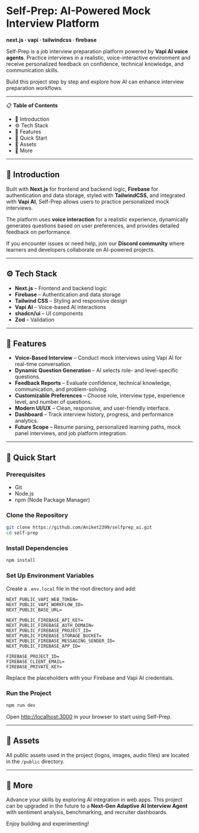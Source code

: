 # Self-Prep: AI-Powered Mock Interview Platform

**next.js · vapi · tailwindcss · firebase**

Self-Prep is a job interview preparation platform powered by **Vapi AI voice agents**. Practice interviews in a realistic, voice-interactive environment and receive personalized feedback on confidence, technical knowledge, and communication skills.

Build this project step by step and explore how AI can enhance interview preparation workflows.

---

📋 **Table of Contents**

* 🤖 Introduction
* ⚙️ Tech Stack
* 🔋 Features
* 🤸 Quick Start
* 🔗 Assets
* 🚀 More

---

## 🤖 Introduction

Built with **Next.js** for frontend and backend logic, **Firebase** for authentication and data storage, styled with **TailwindCSS**, and integrated with **Vapi AI**, Self-Prep allows users to practice personalized mock interviews.

The platform uses **voice interaction** for a realistic experience, dynamically generates questions based on user preferences, and provides detailed feedback on performance.

If you encounter issues or need help, join our **Discord community** where learners and developers collaborate on AI-powered projects.

---

## ⚙️ Tech Stack

* **Next.js** – Frontend and backend logic
* **Firebase** – Authentication and data storage
* **Tailwind CSS** – Styling and responsive design
* **Vapi AI** – Voice-based AI interactions
* **shadcn/ui** – UI components
* **Zod** – Validation

---

## 🔋 Features

* **Voice-Based Interview** – Conduct mock interviews using Vapi AI for real-time conversation.
* **Dynamic Question Generation** – AI selects role- and level-specific questions.
* **Feedback Reports** – Evaluate confidence, technical knowledge, communication, and problem-solving.
* **Customizable Preferences** – Choose role, interview type, experience level, and number of questions.
* **Modern UI/UX** – Clean, responsive, and user-friendly interface.
* **Dashboard** – Track interview history, progress, and performance analytics.
* **Future Scope** – Resume parsing, personalized learning paths, mock panel interviews, and job platform integration.

---

## 🤸 Quick Start

### Prerequisites

* Git
* Node.js
* npm (Node Package Manager)

### Clone the Repository

```bash
git clone https://github.com/Aniket2399/selfprep_ai.git
cd self-prep
```

### Install Dependencies

```bash
npm install
```

### Set Up Environment Variables

Create a `.env.local` file in the root directory and add:

```
NEXT_PUBLIC_VAPI_WEB_TOKEN=
NEXT_PUBLIC_VAPI_WORKFLOW_ID=
NEXT_PUBLIC_BASE_URL=

NEXT_PUBLIC_FIREBASE_API_KEY=
NEXT_PUBLIC_FIREBASE_AUTH_DOMAIN=
NEXT_PUBLIC_FIREBASE_PROJECT_ID=
NEXT_PUBLIC_FIREBASE_STORAGE_BUCKET=
NEXT_PUBLIC_FIREBASE_MESSAGING_SENDER_ID=
NEXT_PUBLIC_FIREBASE_APP_ID=

FIREBASE_PROJECT_ID=
FIREBASE_CLIENT_EMAIL=
FIREBASE_PRIVATE_KEY=
```

Replace the placeholders with your Firebase and Vapi AI credentials.

### Run the Project

```bash
npm run dev
```

Open [http://localhost:3000](http://localhost:3000) in your browser to start using Self-Prep.

---

## 🔗 Assets

All public assets used in the project (logos, images, audio files) are located in the `/public` directory.

---

## 🚀 More

Advance your skills by exploring AI integration in web apps. This project can be upgraded in the future to a **Next-Gen Adaptive AI Interview Agent** with sentiment analysis, benchmarking, and recruiter dashboards.

Enjoy building and experimenting!
